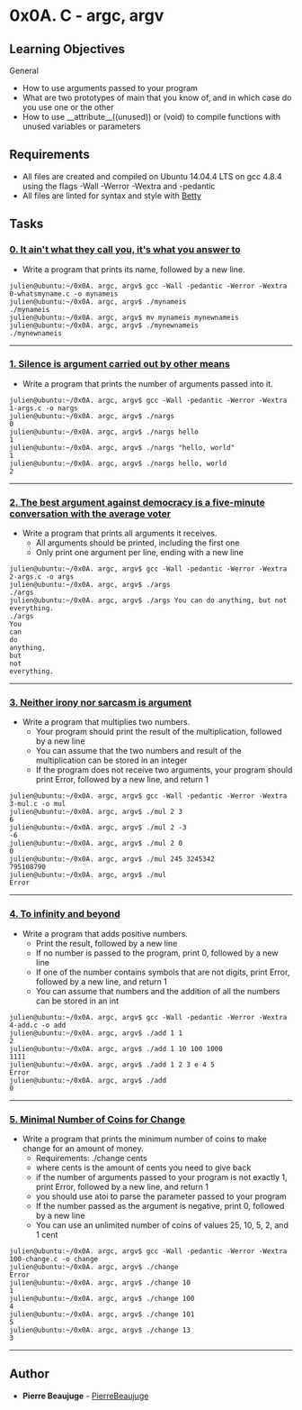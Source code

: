 # 0x0A. C - argc, argv

## Learning Objectives

General

- How to use arguments passed to your program
- What are two prototypes of main that you know of, and in which case do you use one or the other
- How to use \_\_attribute\_\_((unused)) or (void) to compile functions with unused variables or parameters

## Requirements

- All files are created and compiled on Ubuntu 14.04.4 LTS on gcc 4.8.4 using the flags -Wall -Werror -Wextra and -pedantic
- All files are linted for syntax and style with [Betty](https://github.com/holbertonschool/Betty)

## Tasks

### [0. It ain't what they call you, it's what you answer to](./0-whatsmyname.c)

- Write a program that prints its name, followed by a new line.

```
julien@ubuntu:~/0x0A. argc, argv$ gcc -Wall -pedantic -Werror -Wextra 0-whatsmyname.c -o mynameis
julien@ubuntu:~/0x0A. argc, argv$ ./mynameis
./mynameis
julien@ubuntu:~/0x0A. argc, argv$ mv mynameis mynewnameis
julien@ubuntu:~/0x0A. argc, argv$ ./mynewnameis
./mynewnameis
```

---

### [1. Silence is argument carried out by other means](./1-args.c)

- Write a program that prints the number of arguments passed into it.

```
julien@ubuntu:~/0x0A. argc, argv$ gcc -Wall -pedantic -Werror -Wextra 1-args.c -o nargs
julien@ubuntu:~/0x0A. argc, argv$ ./nargs
0
julien@ubuntu:~/0x0A. argc, argv$ ./nargs hello
1
julien@ubuntu:~/0x0A. argc, argv$ ./nargs "hello, world"
1
julien@ubuntu:~/0x0A. argc, argv$ ./nargs hello, world
2
```

---

### [2. The best argument against democracy is a five-minute conversation with the average voter](./2-args.c)

- Write a program that prints all arguments it receives.
  - All arguments should be printed, including the first one
  - Only print one argument per line, ending with a new line

```
julien@ubuntu:~/0x0A. argc, argv$ gcc -Wall -pedantic -Werror -Wextra 2-args.c -o args
julien@ubuntu:~/0x0A. argc, argv$ ./args
./args
julien@ubuntu:~/0x0A. argc, argv$ ./args You can do anything, but not everything.
./args
You
can
do
anything,
but
not
everything.
```

---

### [3. Neither irony nor sarcasm is argument](./3-mul.c)

- Write a program that multiplies two numbers.
  - Your program should print the result of the multiplication, followed by a new line
  - You can assume that the two numbers and result of the multiplication can be stored in an integer
  - If the program does not receive two arguments, your program should print Error, followed by a new line, and return 1

```
julien@ubuntu:~/0x0A. argc, argv$ gcc -Wall -pedantic -Werror -Wextra 3-mul.c -o mul
julien@ubuntu:~/0x0A. argc, argv$ ./mul 2 3
6
julien@ubuntu:~/0x0A. argc, argv$ ./mul 2 -3
-6
julien@ubuntu:~/0x0A. argc, argv$ ./mul 2 0
0
julien@ubuntu:~/0x0A. argc, argv$ ./mul 245 3245342
795108790
julien@ubuntu:~/0x0A. argc, argv$ ./mul
Error
```

---

### [4. To infinity and beyond](./4-add.c)

- Write a program that adds positive numbers.
  - Print the result, followed by a new line
  - If no number is passed to the program, print 0, followed by a new line
  - If one of the number contains symbols that are not digits, print Error, followed by a new line, and return 1
  - You can assume that numbers and the addition of all the numbers can be stored in an int

```
julien@ubuntu:~/0x0A. argc, argv$ gcc -Wall -pedantic -Werror -Wextra 4-add.c -o add
julien@ubuntu:~/0x0A. argc, argv$ ./add 1 1
2
julien@ubuntu:~/0x0A. argc, argv$ ./add 1 10 100 1000
1111
julien@ubuntu:~/0x0A. argc, argv$ ./add 1 2 3 e 4 5
Error
julien@ubuntu:~/0x0A. argc, argv$ ./add
0
```

---

### [5. Minimal Number of Coins for Change](./100-change.c)

- Write a program that prints the minimum number of coins to make change for an amount of money.
  - Requirements: ./change cents
  - where cents is the amount of cents you need to give back
  - if the number of arguments passed to your program is not exactly 1, print Error, followed by a new line, and return 1
  - you should use atoi to parse the parameter passed to your program
  - If the number passed as the argument is negative, print 0, followed by a new line
  - You can use an unlimited number of coins of values 25, 10, 5, 2, and 1 cent

```
julien@ubuntu:~/0x0A. argc, argv$ gcc -Wall -pedantic -Werror -Wextra 100-change.c -o change
julien@ubuntu:~/0x0A. argc, argv$ ./change
Error
julien@ubuntu:~/0x0A. argc, argv$ ./change 10
1
julien@ubuntu:~/0x0A. argc, argv$ ./change 100
4
julien@ubuntu:~/0x0A. argc, argv$ ./change 101
5
julien@ubuntu:~/0x0A. argc, argv$ ./change 13
3
```

---

## Author

- **Pierre Beaujuge** - [PierreBeaujuge](https://github.com/PierreBeaujuge)